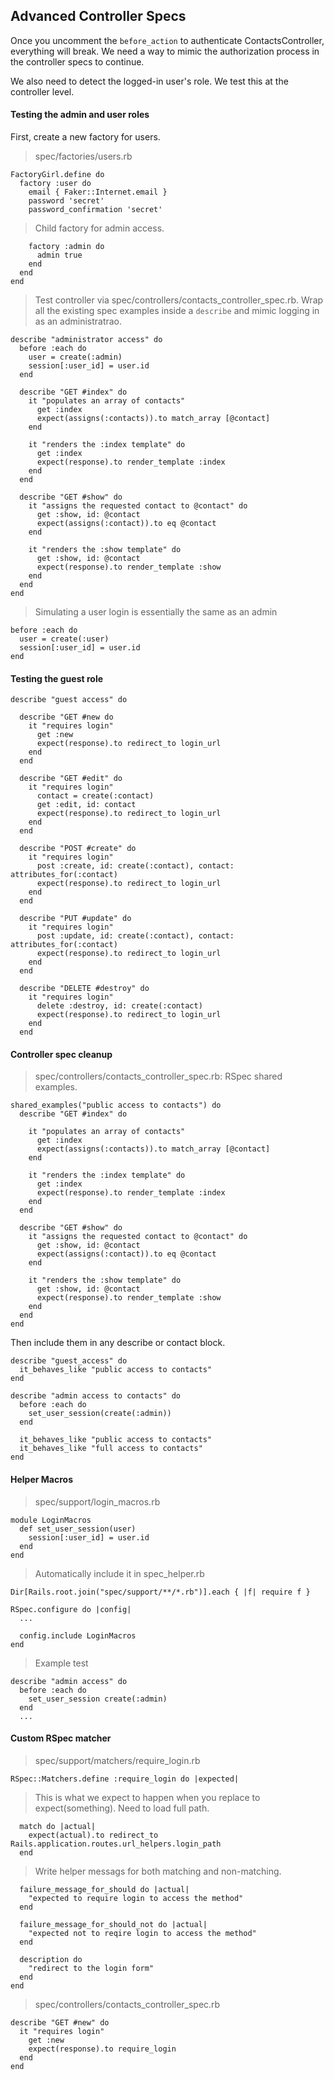 ## Advanced Controller Specs

Once you uncomment the `before_action` to authenticate ContactsController, everything will break. We need a way to mimic the authorization process in the controller specs to continue.

We also need to detect the logged-in user's role. We test this at the controller level.

#### Testing the admin and user roles

First, create a new factory for users.

> spec/factories/users.rb

    FactoryGirl.define do
      factory :user do
        email { Faker::Internet.email }
        password 'secret'
        password_confirmation 'secret'

> Child factory for admin access.

        factory :admin do
          admin true
        end
      end
    end

> Test controller via spec/controllers/contacts_controller_spec.rb. Wrap all the existing spec examples inside a `describe` and mimic logging in as an administratrao.

    describe "administrator access" do
      before :each do
        user = create(:admin)
        session[:user_id] = user.id
      end

      describe "GET #index" do
        it "populates an array of contacts"
          get :index
          expect(assigns(:contacts)).to match_array [@contact]
        end

        it "renders the :index template" do
          get :index
          expect(response).to render_template :index
        end
      end

      describe "GET #show" do
        it "assigns the requested contact to @contact" do
          get :show, id: @contact
          expect(assigns(:contact)).to eq @contact
        end

        it "renders the :show template" do
          get :show, id: @contact
          expect(response).to render_template :show
        end
      end
    end

> Simulating a user login is essentially the same as an admin

    before :each do
      user = create(:user)
      session[:user_id] = user.id
    end

#### Testing the guest role

    describe "guest access" do
      
      describe "GET #new do
        it "requires login"
          get :new
          expect(response).to redirect_to login_url
        end
      end

      describe "GET #edit" do
        it "requires login"
          contact = create(:contact)
          get :edit, id: contact
          expect(response).to redirect_to login_url
        end
      end

      describe "POST #create" do
        it "requires login"
          post :create, id: create(:contact), contact: attributes_for(:contact)
          expect(response).to redirect_to login_url
        end
      end

      describe "PUT #update" do
        it "requires login"
          post :update, id: create(:contact), contact: attributes_for(:contact)
          expect(response).to redirect_to login_url
        end
      end

      describe "DELETE #destroy" do
        it "requires login"
          delete :destroy, id: create(:contact)
          expect(response).to redirect_to login_url
        end
      end

#### Controller spec cleanup

> spec/controllers/contacts_controller_spec.rb: RSpec shared examples.

    shared_examples("public access to contacts") do
      describe "GET #index" do
      
        it "populates an array of contacts"
          get :index
          expect(assigns(:contacts)).to match_array [@contact]
        end

        it "renders the :index template" do
          get :index
          expect(response).to render_template :index
        end
      end

      describe "GET #show" do
        it "assigns the requested contact to @contact" do
          get :show, id: @contact
          expect(assigns(:contact)).to eq @contact
        end

        it "renders the :show template" do
          get :show, id: @contact
          expect(response).to render_template :show
        end
      end
    end

Then include them in any describe or contact block.

    describe "guest_access" do
      it_behaves_like "public access to contacts"
    end

    describe "admin access to contacts" do
      before :each do
        set_user_session(create(:admin))
      end

      it_behaves_like "public access to contacts"
      it_behaves_like "full access to contacts"
    end

#### Helper Macros

> spec/support/login_macros.rb

    module LoginMacros
      def set_user_session(user)
        session[:user_id] = user.id
      end
    end

> Automatically include it in spec_helper.rb

    Dir[Rails.root.join("spec/support/**/*.rb")].each { |f| require f }

    RSpec.configure do |config|
      ...
      
      config.include LoginMacros
    end

> Example test

    describe "admin access" do
      before :each do
        set_user_session create(:admin)
      end
      ...

#### Custom RSpec matcher

> spec/support/matchers/require_login.rb
    
    RSpec::Matchers.define :require_login do |expected|

> This is what we expect to happen when you replace to expect(something). Need to load full path.

      match do |actual|
        expect(actual).to redirect_to Rails.application.routes.url_helpers.login_path
      end

> Write helper messags for both matching and non-matching.

      failure_message_for_should do |actual|
        "expected to require login to access the method"
      end

      failure_message_for_should_not do |actual|
        "expected not to reqire login to access the method"
      end

      description do
        "redirect to the login form"
      end
    end

> spec/controllers/contacts_controller_spec.rb

    describe "GET #new" do
      it "requires login"
        get :new
        expect(response).to require_login
      end
    end
